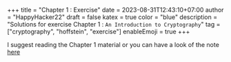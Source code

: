 +++
title = "Chapter 1 : Exercise"
date = 2023-08-31T12:43:10+07:00
author = "HappyHacker22"
draft = false
katex = true
color = "blue"
description = "Solutions for exercise Chapter 1 : `An Introduction to Cryptography`"
tag = ["cryptography", "hoffstein", "exercise"]
enableEmoji = true
+++

I suggest reading the Chapter 1 material or you can have a look of the note [here](/content/crypto_hoffstein/chapter_1/note)



